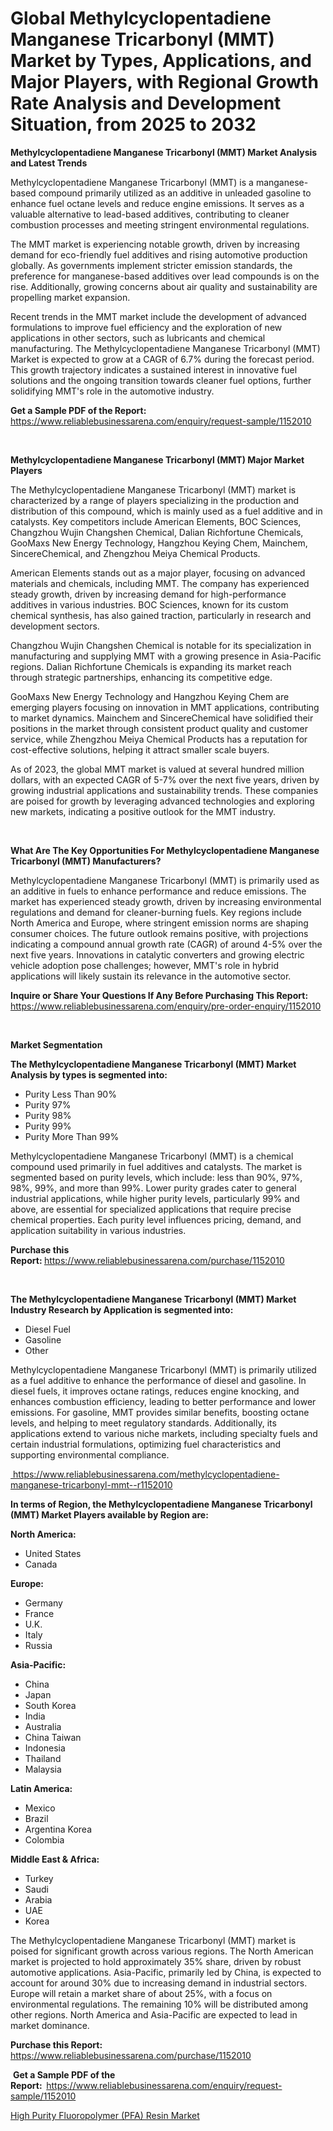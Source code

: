 <p><h1>Global Methylcyclopentadiene Manganese Tricarbonyl (MMT) Market by Types, Applications, and Major Players, with Regional Growth Rate Analysis and Development Situation, from 2025 to 2032</h1></p><p><strong>Methylcyclopentadiene Manganese Tricarbonyl (MMT) Market Analysis and Latest Trends</strong></p>
<p><p>Methylcyclopentadiene Manganese Tricarbonyl (MMT) is a manganese-based compound primarily utilized as an additive in unleaded gasoline to enhance fuel octane levels and reduce engine emissions. It serves as a valuable alternative to lead-based additives, contributing to cleaner combustion processes and meeting stringent environmental regulations. </p><p>The MMT market is experiencing notable growth, driven by increasing demand for eco-friendly fuel additives and rising automotive production globally. As governments implement stricter emission standards, the preference for manganese-based additives over lead compounds is on the rise. Additionally, growing concerns about air quality and sustainability are propelling market expansion.</p><p>Recent trends in the MMT market include the development of advanced formulations to improve fuel efficiency and the exploration of new applications in other sectors, such as lubricants and chemical manufacturing. The Methylcyclopentadiene Manganese Tricarbonyl (MMT) Market is expected to grow at a CAGR of 6.7% during the forecast period. This growth trajectory indicates a sustained interest in innovative fuel solutions and the ongoing transition towards cleaner fuel options, further solidifying MMT's role in the automotive industry.</p></p>
<p><strong>Get a Sample PDF of the Report:&nbsp;</strong> <a href="https://www.reliablebusinessarena.com/enquiry/request-sample/1152010?utm_campaign=1892&utm_medium=2&utm_source=Github&utm_content=ia&utm_term=05022025&utm_id=methylcyclopentadiene-manganese-tricarbonyl-mmt">https://www.reliablebusinessarena.com/enquiry/request-sample/1152010</a></p>
<p>&nbsp;</p>
<p><strong>Methylcyclopentadiene Manganese Tricarbonyl (MMT) Major Market Players</strong></p>
<p><p>The Methylcyclopentadiene Manganese Tricarbonyl (MMT) market is characterized by a range of players specializing in the production and distribution of this compound, which is mainly used as a fuel additive and in catalysts. Key competitors include American Elements, BOC Sciences, Changzhou Wujin Changshen Chemical, Dalian Richfortune Chemicals, GooMaxs New Energy Technology, Hangzhou Keying Chem, Mainchem, SincereChemical, and Zhengzhou Meiya Chemical Products.</p><p>American Elements stands out as a major player, focusing on advanced materials and chemicals, including MMT. The company has experienced steady growth, driven by increasing demand for high-performance additives in various industries. BOC Sciences, known for its custom chemical synthesis, has also gained traction, particularly in research and development sectors.</p><p>Changzhou Wujin Changshen Chemical is notable for its specialization in manufacturing and supplying MMT with a growing presence in Asia-Pacific regions. Dalian Richfortune Chemicals is expanding its market reach through strategic partnerships, enhancing its competitive edge.</p><p>GooMaxs New Energy Technology and Hangzhou Keying Chem are emerging players focusing on innovation in MMT applications, contributing to market dynamics. Mainchem and SincereChemical have solidified their positions in the market through consistent product quality and customer service, while Zhengzhou Meiya Chemical Products has a reputation for cost-effective solutions, helping it attract smaller scale buyers.</p><p>As of 2023, the global MMT market is valued at several hundred million dollars, with an expected CAGR of 5-7% over the next five years, driven by growing industrial applications and sustainability trends. These companies are poised for growth by leveraging advanced technologies and exploring new markets, indicating a positive outlook for the MMT industry.</p></p>
<p>&nbsp;</p>
<p><strong>What Are The Key Opportunities For Methylcyclopentadiene Manganese Tricarbonyl (MMT) Manufacturers?</strong></p>
<p><p>Methylcyclopentadiene Manganese Tricarbonyl (MMT) is primarily used as an additive in fuels to enhance performance and reduce emissions. The market has experienced steady growth, driven by increasing environmental regulations and demand for cleaner-burning fuels. Key regions include North America and Europe, where stringent emission norms are shaping consumer choices. The future outlook remains positive, with projections indicating a compound annual growth rate (CAGR) of around 4-5% over the next five years. Innovations in catalytic converters and growing electric vehicle adoption pose challenges; however, MMT's role in hybrid applications will likely sustain its relevance in the automotive sector.</p></p>
<p><strong>Inquire or Share Your Questions If Any Before Purchasing This Report:</strong> <a href="https://www.reliablebusinessarena.com/enquiry/pre-order-enquiry/1152010?utm_campaign=1892&utm_medium=2&utm_source=Github&utm_content=ia&utm_term=05022025&utm_id=methylcyclopentadiene-manganese-tricarbonyl-mmt">https://www.reliablebusinessarena.com/enquiry/pre-order-enquiry/1152010</a></p>
<p>&nbsp;</p>
<p><strong>Market Segmentation</strong></p>
<p><strong>The Methylcyclopentadiene Manganese Tricarbonyl (MMT) Market Analysis by types is segmented into:</strong></p>
<p><ul><li>Purity Less Than 90%</li><li>Purity 97%</li><li>Purity 98%</li><li>Purity 99%</li><li>Purity More Than 99%</li></ul></p>
<p><p>Methylcyclopentadiene Manganese Tricarbonyl (MMT) is a chemical compound used primarily in fuel additives and catalysts. The market is segmented based on purity levels, which include: less than 90%, 97%, 98%, 99%, and more than 99%. Lower purity grades cater to general industrial applications, while higher purity levels, particularly 99% and above, are essential for specialized applications that require precise chemical properties. Each purity level influences pricing, demand, and application suitability in various industries.</p></p>
<p><strong>Purchase this Report:&nbsp;</strong><a href="https://www.reliablebusinessarena.com/purchase/1152010?utm_campaign=1892&utm_medium=2&utm_source=Github&utm_content=ia&utm_term=05022025&utm_id=methylcyclopentadiene-manganese-tricarbonyl-mmt">https://www.reliablebusinessarena.com/purchase/1152010</a></p>
<p>&nbsp;</p>
<p><strong>The Methylcyclopentadiene Manganese Tricarbonyl (MMT) Market Industry Research by Application is segmented into:</strong></p>
<p><ul><li>Diesel Fuel</li><li>Gasoline</li><li>Other</li></ul></p>
<p><p>Methylcyclopentadiene Manganese Tricarbonyl (MMT) is primarily utilized as a fuel additive to enhance the performance of diesel and gasoline. In diesel fuels, it improves octane ratings, reduces engine knocking, and enhances combustion efficiency, leading to better performance and lower emissions. For gasoline, MMT provides similar benefits, boosting octane levels, and helping to meet regulatory standards. Additionally, its applications extend to various niche markets, including specialty fuels and certain industrial formulations, optimizing fuel characteristics and supporting environmental compliance.</p></p>
<p><a href="https://www.reliablebusinessarena.com/methylcyclopentadiene-manganese-tricarbonyl-mmt--r1152010?utm_campaign=1892&utm_medium=2&utm_source=Github&utm_content=ia&utm_term=05022025&utm_id=methylcyclopentadiene-manganese-tricarbonyl-mmt">&nbsp;https://www.reliablebusinessarena.com/methylcyclopentadiene-manganese-tricarbonyl-mmt--r1152010</a></p>
<p><strong>In terms of Region, the Methylcyclopentadiene Manganese Tricarbonyl (MMT) Market Players available by Region are:</strong></p>
<p>
    <p> <strong> North America: </strong>
        <ul>
            <li>United States</li>
            <li>Canada</li>
        </ul>
        </p> 
    <p> <strong> Europe: </strong>
        <ul>
            <li>Germany</li>
            <li>France</li>
            <li>U.K.</li>
            <li>Italy</li>
            <li>Russia</li>
        </ul>
        </p> 
    <p> <strong> Asia-Pacific: </strong>
        <ul>
            <li>China</li>
            <li>Japan</li>
            <li>South Korea</li>
            <li>India</li>
            <li>Australia</li>
            <li>China Taiwan</li>
            <li>Indonesia</li>
            <li>Thailand</li>
            <li>Malaysia</li>
        </ul>
        </p> 
    <p> <strong> Latin America: </strong>
        <ul>
            <li>Mexico</li>
            <li>Brazil</li>
            <li>Argentina Korea</li>
            <li>Colombia</li>
        </ul>
        </p> 
    <p> <strong> Middle East & Africa: </strong>
        <ul>
            <li>Turkey</li>
            <li>Saudi</li>
            <li>Arabia</li>
            <li>UAE</li>
            <li>Korea</li>
        </ul>
    </p>
    </p>
<p><p>The Methylcyclopentadiene Manganese Tricarbonyl (MMT) market is poised for significant growth across various regions. The North American market is projected to hold approximately 35% share, driven by robust automotive applications. Asia-Pacific, primarily led by China, is expected to account for around 30% due to increasing demand in industrial sectors. Europe will retain a market share of about 25%, with a focus on environmental regulations. The remaining 10% will be distributed among other regions. North America and Asia-Pacific are expected to lead in market dominance.</p></p>
<p><strong>Purchase this Report: </strong><a href="https://www.reliablebusinessarena.com/purchase/1152010?utm_campaign=1892&utm_medium=2&utm_source=Github&utm_content=ia&utm_term=05022025&utm_id=methylcyclopentadiene-manganese-tricarbonyl-mmt">https://www.reliablebusinessarena.com/purchase/1152010</a></p>
<p>&nbsp;<strong>Get a Sample PDF of the Report:&nbsp;&nbsp;</strong><a href="https://www.reliablebusinessarena.com/enquiry/request-sample/1152010?utm_campaign=1892&utm_medium=2&utm_source=Github&utm_content=ia&utm_term=05022025&utm_id=methylcyclopentadiene-manganese-tricarbonyl-mmt">https://www.reliablebusinessarena.com/enquiry/request-sample/1152010</a></p>
<p><strong></strong></p>
<p><p><a href="https://github.com/provorikovar/Market-Research-Report-List-7/blob/main/high-purity-fluoropolymer-pfa-resin-market.md?utm_campaign=1892&utm_medium=2&utm_source=Github&utm_content=ia&utm_term=05022025&utm_id=methylcyclopentadiene-manganese-tricarbonyl-mmt">High Purity Fluoropolymer (PFA) Resin Market</a></p></p>